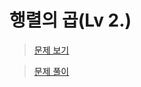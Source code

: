 # 행렬의 곱(Lv 2.)

> [문제 보기](https://school.programmers.co.kr/learn/courses/30/lessons/12949)  

> [문제 풀이](https://moxie2ks.notion.site/Programmers-12949-72560fe83e2846cea9244e1d176de14a)